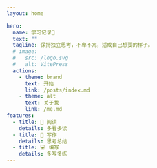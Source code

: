 ```yaml
---
layout: home

hero:
  name: 学习记录📝
  text: ""
  tagline: 保持独立思考，不卑不亢，活成自己想要的样子。
  # image:
  #   src: /logo.svg
  #   alt: VitePress
  actions:
    - theme: brand
      text: 开始
      link: /posts/index.md
    - theme: alt
      text: 关于我
      link: /me.md
features:
  - title: 📖 阅读
    details: 多看多读
  - title: 📝 写作
    details: 思考总结
  - title: 💻 编写
    details: 多写多练
---
```

